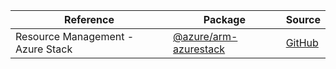 | Reference | Package | Source |
|---|---|---|
|Resource Management - Azure Stack|[@azure/arm-azurestack](https://www.npmjs.com/package/@azure/arm-azurestack)|[GitHub](https://github.com/Azure/azure-sdk-for-js)|
